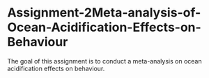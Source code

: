 # Assignment-2Meta-analysis-of-Ocean-Acidification-Effects-on-Behaviour
 The goal of this assignment is to conduct a meta-analysis on ocean acidification effects on behaviour. 
